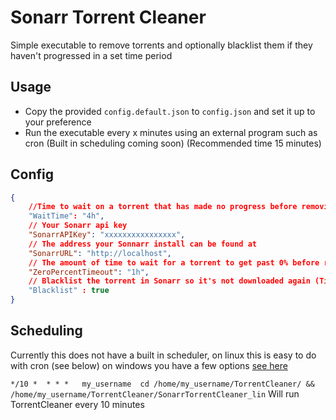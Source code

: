 # Sonarr Torrent Cleaner

Simple executable to remove torrents and optionally blacklist them if they haven't progressed in a set time period

## Usage

- Copy the provided `config.default.json` to `config.json` and set it up to your preference
- Run the executable every x minutes using an external program such as cron (Built in scheduling coming soon) (Recommended time 15 minutes)

## Config

``` json
{
    //Time to wait on a torrent that has made no progress before removing it (Time format: https://golang.org/pkg/time/#ParseDuration)
    "WaitTime": "4h",
    // Your Sonarr api key
    "SonarrAPIKey": "xxxxxxxxxxxxxxxx",
    // The address your Sonnarr install can be found at
    "SonarrURL": "http://localhost",
    // The amount of time to wait for a torrent to get past 0% before removing it
    "ZeroPercentTimeout": "1h",
    // Blacklist the torrent in Sonarr so it's not downloaded again (Time format: https://golang.org/pkg/time/#ParseDuration)
    "Blacklist" : true
}
```

## Scheduling

Currently this does not have a built in scheduler, on linux this is easy to do with cron (see below) on windows you have a few options [see here](https://stackoverflow.com/a/132975)

`*/10 *  * * *   my_username  cd /home/my_username/TorrentCleaner/ && /home/my_username/TorrentCleaner/SonarrTorrentCleaner_lin`
Will run TorrentCleaner every 10 minutes
